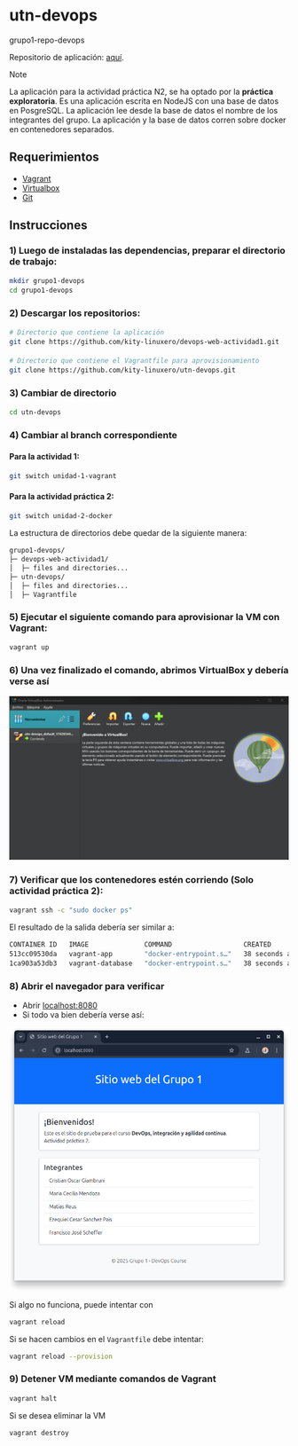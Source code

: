 # utn-devops
grupo1-repo-devops

Repositorio de aplicación: [aquí](https://github.com/kity-linuxero/devops-web-actividad1).

> [!NOTE]  
> La aplicación para la actividad práctica N2, se ha optado por la **práctica exploratoria**. Es una aplicación escrita en NodeJS con una base de datos en PosgreSQL. La aplicación lee desde la base de datos el nombre de los integrantes del grupo. La aplicación y la base de datos corren sobre docker en contenedores separados.



## Requerimientos
- [Vagrant](https://developer.hashicorp.com/vagrant/install?product_intent=vagrant)
- [Virtualbox](https://www.virtualbox.org/wiki/Downloads)
- [Git](https://git-scm.com/downloads)

## Instrucciones

### 1) Luego de instaladas las dependencias, preparar el directorio de trabajo:

```bash
mkdir grupo1-devops
cd grupo1-devops
```

### 2) Descargar los repositorios:

```bash
# Directorio que contiene la aplicación
git clone https://github.com/kity-linuxero/devops-web-actividad1.git

# Directorio que contiene el Vagrantfile para aprovisionamiento
git clone https://github.com/kity-linuxero/utn-devops.git
```

### 3) Cambiar de directorio 
```bash
cd utn-devops
```

### 4) Cambiar al branch correspondiente

#### Para la actividad 1:
  ```bash
  git switch unidad-1-vagrant
  ```

#### Para la actividad práctica 2:
  ```bash
  git switch unidad-2-docker
  ```

La estructura de directorios debe quedar de la siguiente manera:

```
grupo1-devops/
├─ devops-web-actividad1/
│  ├─ files and directories...
├─ utn-devops/
│  ├─ files and directories...
│  ├─ Vagrantfile
```


### 5) Ejecutar el siguiente comando para aprovisionar la VM con Vagrant:

```bash
vagrant up
```

### 6) Una vez finalizado el comando, abrimos VirtualBox y debería verse así

![](./img/virtualbox.png)

### 7) Verificar que los contenedores estén corriendo (Solo actividad práctica 2):

```bash
vagrant ssh -c "sudo docker ps"
```

El resultado de la salida debería ser similar a:

```bash
CONTAINER ID   IMAGE              COMMAND                  CREATED          STATUS          PORTS                                         NAMES
513cc09530da   vagrant-app        "docker-entrypoint.s…"   38 seconds ago   Up 37 seconds   0.0.0.0:8080->3000/tcp, [::]:8080->3000/tcp   grupo1-app
1ca903a53db3   vagrant-database   "docker-entrypoint.s…"   38 seconds ago   Up 37 seconds   5432/tcp                                      postgres-container
```

### 8) Abrir el navegador para verificar

- Abrir [localhost:8080](http://localhost:8080)
- Si todo va bien debería verse así:

![](./img/grupo1_actividad2.png)


Si algo no funciona, puede intentar con

```bash
vagrant reload
```

Si se hacen cambios en el `Vagrantfile` debe intentar:

```bash
vagrant reload --provision
```

### 9) Detener VM mediante comandos de Vagrant

```bash
vagrant halt
```

Si se desea eliminar la VM

```bash
vagrant destroy
```


